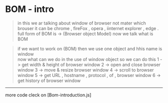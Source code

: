 # BOM - intro
> in this we ar talking about window of browser
> not mater which brouser 
it can be chrome , fireFox , opera , iinternet explorer , edge .
full form of BOM is -> (Browser object Model)
> now we talk what is BOM

> if we want to work on (BOM) then we use one object and hhis name is window  
now what can we do in the use of window object 
so we can do this 
1 -> get width & height of browser window 
2 -> open and close browser window
3 -> move & resize browser window
4 -> scroll to browser window 
5 -> get URL , hostname , protocol , of , browser window
6 -> get history of browser window 
---
more code cleck on [Bom-introduction.js]